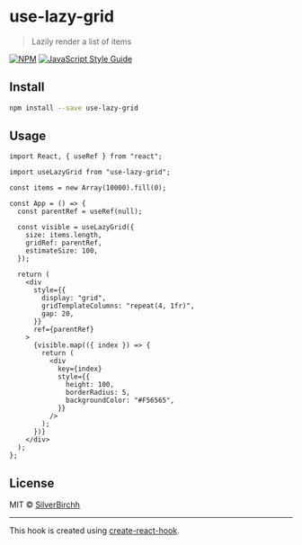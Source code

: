 # use-lazy-grid

> Lazily render a list of items

[![NPM](https://img.shields.io/npm/v/use-lazy-grid.svg)](https://www.npmjs.com/package/use-lazy-grid) [![JavaScript Style Guide](https://img.shields.io/badge/code_style-standard-brightgreen.svg)](https://standardjs.com)

## Install

```bash
npm install --save use-lazy-grid
```

## Usage

```tsx
import React, { useRef } from "react";

import useLazyGrid from "use-lazy-grid";

const items = new Array(10000).fill(0);

const App = () => {
  const parentRef = useRef(null);

  const visible = useLazyGrid({
    size: items.length,
    gridRef: parentRef,
    estimateSize: 100,
  });

  return (
    <div
      style={{
        display: "grid",
        gridTemplateColumns: "repeat(4, 1fr)",
        gap: 20,
      }}
      ref={parentRef}
    >
      {visible.map(({ index }) => {
        return (
          <div
            key={index}
            style={{
              height: 100,
              borderRadius: 5,
              backgroundColor: "#F56565",
            }}
          />
        );
      })}
    </div>
  );
};
```

## License

MIT © [SilverBirchh](https://github.com/SilverBirchh)

---

This hook is created using [create-react-hook](https://github.com/hermanya/create-react-hook).
